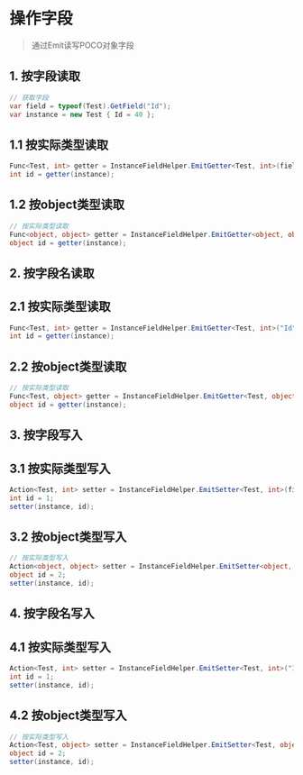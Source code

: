 # 操作字段
>通过Emit读写POCO对象字段


## 1. 按字段读取
```csharp
// 获取字段
var field = typeof(Test).GetField("Id");
var instance = new Test { Id = 40 };
```

## 1.1 按实际类型读取
```csharp
Func<Test, int> getter = InstanceFieldHelper.EmitGetter<Test, int>(field);
int id = getter(instance);
```

## 1.2 按object类型读取
```csharp
// 按实际类型读取
Func<object, object> getter = InstanceFieldHelper.EmitGetter<object, object>(field);
object id = getter(instance);
```

## 2. 按字段名读取
## 2.1 按实际类型读取
```csharp
Func<Test, int> getter = InstanceFieldHelper.EmitGetter<Test, int>("Id");
int id = getter(instance);
```
## 2.2 按object类型读取
```csharp
// 按实际类型读取
Func<Test, object> getter = InstanceFieldHelper.EmitGetter<Test, object>("Id");
object id = getter(instance);
```

## 3. 按字段写入
## 3.1 按实际类型写入
```csharp
Action<Test, int> setter = InstanceFieldHelper.EmitSetter<Test, int>(field);
int id = 1;
setter(instance, id);
```

## 3.2 按object类型写入
```csharp
// 按实际类型写入
Action<object, object> setter = InstanceFieldHelper.EmitSetter<object, object>(field);
object id = 2;
setter(instance, id);
```

## 4. 按字段名写入
## 4.1 按实际类型写入
```csharp
Action<Test, int> setter = InstanceFieldHelper.EmitSetter<Test, int>("Id");
int id = 1;
setter(instance, id);
```
## 4.2 按object类型写入
```csharp
// 按实际类型写入
Action<Test, object> setter = InstanceFieldHelper.EmitSetter<Test, object>("Id");
object id = 2;
setter(instance, id);
```